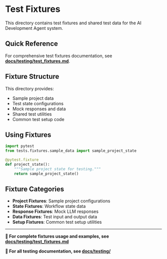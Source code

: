 # Test Fixtures

This directory contains test fixtures and shared test data for the AI Development Agent system.

## Quick Reference

For comprehensive test fixtures documentation, see **[docs/testing/test_fixtures.md](../../docs/testing/test_fixtures.md)**.

## Fixture Structure

This directory provides:
- Sample project data
- Test state configurations
- Mock responses and data
- Shared test utilities
- Common test setup code

## Using Fixtures

```python
import pytest
from tests.fixtures.sample_data import sample_project_state

@pytest.fixture
def project_state():
    """Sample project state for testing."""
    return sample_project_state()
```

## Fixture Categories

- **Project Fixtures**: Sample project configurations
- **State Fixtures**: Workflow state data
- **Response Fixtures**: Mock LLM responses
- **Data Fixtures**: Test input and output data
- **Setup Fixtures**: Common test setup utilities

---

**📖 For complete fixtures usage and examples, see [docs/testing/test_fixtures.md](../../docs/testing/test_fixtures.md)**

**🔗 For all testing documentation, see [docs/testing/](../../docs/testing/README.md)**